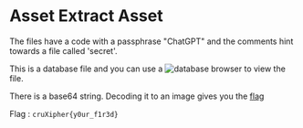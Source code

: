 # Asset Extract Asset

The files have a code with a passphrase "ChatGPT" and the comments hint towards a file called 'secret'.

This is a database file and you can use a ![database browser](https://sqlitebrowser.org/) to view the file.

There is a base64 string. Decoding it to an image gives you the [flag](./Flag.png)



Flag : `cruXipher{y0ur_f1r3d}`
